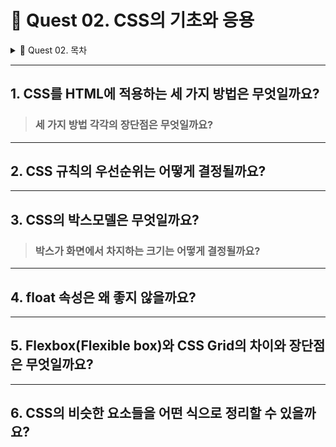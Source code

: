 # 📃 Quest 02. CSS의 기초와 응용

<details><summary>📃 Quest 02. 목차</summary>

[1. CSS를 HTML에 적용하는 세 가지 방법](#1-css를-html에-적용하는-세-가지-방법은-무엇일까요)  
[2. CSS 규칙의 우선순위](#2-css-규칙의-우선순위는-어떻게-결정될까요)     
[3. CSS의 박스모델](#3-css의-박스모델은-무엇일까요)  
[4. float 속성은 왜 좋지 않을까](#4-float-속성은-왜-좋지-않을까요)  
[5. Flexbox(Flexible box)와 CSS Grid의 차이와 장단점](#5-flexboxflexible-box와-css-grid의-차이와-장단점은-무엇일까요)  
[6. CSS의 비슷한 요소들을 어떤 식으로 정리](#6-css의-비슷한-요소들을-어떤-식으로-정리할-수-있을까요)

</details>

---

## 1. CSS를 HTML에 적용하는 세 가지 방법은 무엇일까요?
>### 세 가지 방법 각각의 장단점은 무엇일까요?
---

## 2. CSS 규칙의 우선순위는 어떻게 결정될까요?
---
## 3. CSS의 박스모델은 무엇일까요? 
> ### 박스가 화면에서 차지하는 크기는 어떻게 결정될까요?
---
## 4. float 속성은 왜 좋지 않을까요?
---
## 5. Flexbox(Flexible box)와 CSS Grid의 차이와 장단점은 무엇일까요?
---
## 6. CSS의 비슷한 요소들을 어떤 식으로 정리할 수 있을까요?